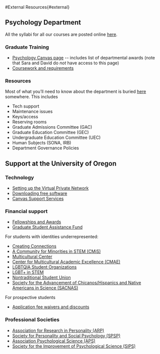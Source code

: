 #External Resources{#external}

## Psychology Department

All the syllabi for all our courses are posted online [here](https://psychology.uoregon.edu/courses/). 

### Graduate Training

- [Psychology Canvas page](https://canvas.uoregon.edu/courses/47465) -- includes list of departmental awards (note that Sara and David do _not_ have access to this page)
- [Coursework and requirements](https://psychology.uoregon.edu/graduate/current-students/doctoral-program/coursework-requirements/)

### Resources

Most of what you’ll need to know about the department is buried [here](https://psyres.uoregon.edu/) somewhere. This includes

- Tech support
- Maintenance issues
- Keys/access
- Reserving rooms
- Graduate Admissions Committee (GAC)
- Graduate Education Committee (GEC)
- Undergraduate Education Committee (UEC)
- Human Subjects (SONA, IRB)
- Department Governance Policies

## Support at the University of Oregon

### Technology

- [Setting up the Virtual Private Network](https://service.uoregon.edu/TDClient/2030/Portal/KB/ArticleDet?ID=31471)
- [Downloading free software](https://software.uoregon.edu/)
- [Canvas Support Services](https://service.uoregon.edu/TDClient/2030/Portal/Requests/ServiceDet?ID=38635)

### Financial support
- [Fellowships and Awards](https://gradschool.uoregon.edu/funding/awards)
- [Graduate Student Assistance Fund](https://gradschool.uoregon.edu/funding/special-assistance-funds/assistance-fund)

For students with identities underrepresented:

- [Creating Connections](https://inclusion.uoregon.edu/graduate-support)
- [A Community for Minorities in STEM (CMiS)](https://pages.uoregon.edu/cmis/)
- [Multicultural Center](https://inclusion.uoregon.edu/mcc)
- [Center for Multicultural Academic Excellence (CMAE)](https://inclusion.uoregon.edu/content/center-multicultural-academic-excellence-cmae)
- [LGBTQIA Student Organizations](https://dos.uoregon.edu/lgbt-orgs)
- [LGBT+ in STEM](https://blogs.uoregon.edu/lgbtinstem/lgbtstem-day-2019/)
- [Nontraditional Student Union](https://dos.uoregon.edu/nontrad)
- [Society for the Advancement of Chicanos/Hispanics and Native Americans in Science (SACNAS)](https://uosacnas.uoregon.edu/)

For prospective students

- [Application fee waivers and discounts](https://gradschool.uoregon.edu/admissions/how-to-apply/application-fee-waivers)

### Professional Societies
- [Association for Research in Personality (ARP)](https://www.personality-arp.org)
- [Society for Personality and Social Psychology (SPSP)](http://spsp.org/)
- [Association Psychological Science (APS)](https://www.psychologicalscience.org/)
- [Society for the Improvement of Psychological Science (SIPS)](https://improvingpsych.org/)


